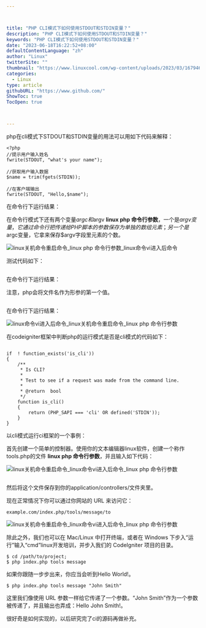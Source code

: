 ```yaml
---



title: "PHP CLI模式下如何使用STDOUT和STDIN变量？"
description: "PHP CLI模式下如何使用STDOUT和STDIN变量？"
keywords: "PHP CLI模式下如何使用STDOUT和STDIN变量？"
date: "2023-06-18T16:22:52+08:00"
defaultContentLanguage: "zh"
author: "Linux"
twitterSite: ""
thumbnail: "https://www.linuxcool.com/wp-content/uploads/2023/03/1679465150257_0.png"
categories:
  - Linux
type: article
githubURL: "https://www.github.com/"
ShowToc: true
TocOpen: true



---
```


php在cli模式下STDOUT和STDIN变量的用法可以用如下代码来解释：

```
<?php
//提示用户输入姓名
fwrite(STDOUT, "what's your name");

//获取用户输入数据
$name = trim(fgets(STDIN));

//在客户端输出
fwrite(STDOUT, "Hello,$name");
```

在命令行下运行结果：

在命令行模式下还有两个变量$argc和$argv **linux php 命令行参数**，一个是$argv变量，它通过命令行把传递给PHP脚本的参数保存为单独的数组元素；另一个是$argc变量，它拿来保存$argv字段里元素的个数。

![linux关机命令重启命令_linux php 命令行参数_linux命令vi进入后命令](https://www.linuxcool.com/wp-content/uploads/2023/03/1679465150257_0.png)

测试代码如下：

```

```

在命令行下运行结果：

注意，php会将文件名作为形参的第一个值。

```

```

在命令行下运行结果：

![linux命令vi进入后命令_linux关机命令重启命令_linux php 命令行参数](https://www.linuxcool.com/wp-content/uploads/2023/03/1679465150257_2.jpg)

在codeigniter框架中判断php的运行模式是否是cli模式的代码如下：

```

if  ! function_exists('is_cli'))
{
	/**
	 * Is CLI?
	 *
	 * Test to see if a request was made from the command line.
	 *
	 * @return 	bool
	 */
	function is_cli()
	{
		return (PHP_SAPI === 'cli' OR defined('STDIN'));
	}
}
```

以cli模式运行ci框架的一个事例：

首先创建一个简单的控制器。使用你的文本编辑器linux软件，创建一个称作tools.php的文件 **linux php 命令行参数**，并且输入如下代码：

![linux关机命令重启命令_linux命令vi进入后命令_linux php 命令行参数](https://www.linuxcool.com/wp-content/uploads/2023/03/1679465150257_3.jpg)

```

```

然后将这个文件保存到你的application/controllers/文件夹里。

现在正常情况下你可以通过你网站的 URL 来访问它：

```
example.com/index.php/tools/message/to
```

![linux关机命令重启命令_linux命令vi进入后命令_linux php 命令行参数](https://www.linuxcool.com/wp-content/uploads/2023/03/1679465150257_4.png)

除此之外，我们也可以在 Mac/Linux 中打开终端，或者在 Windows 下步入“运行”输入“cmd”linux开发培训，并步入我们的 CodeIgniter 项目的目录。

```
$ cd /path/to/project;
$ php index.php tools message
```

如果你跟随一步步出来，你应当会听到Hello World!。

```
$ php index.php tools message "John Smith"
```

这里我们像使用 URL 参数一样给它传递了一个参数。“John Smith”作为一个参数被传递了，并且输出也弄成：Hello John Smith!。

很好奇是如何实现的，以后研究完了ci的源码再做补充。